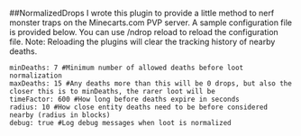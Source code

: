 ##NormalizedDrops
I wrote this plugin to provide a little method to nerf monster traps on the Minecarts.com PVP server. A sample configuration file is provided below. You can use /ndrop reload to reload the configuration file. Note: Reloading the plugins will clear the tracking history of nearby deaths.


    minDeaths: 7 #Minimum number of allowed deaths before loot normalization
    maxDeaths: 15 #Any deaths more than this will be 0 drops, but also the closer this is to minDeaths, the rarer loot will be
    timeFactor: 600 #How long before deaths expire in seconds
    radius: 10 #How close entity deaths need to be before considered nearby (radius in blocks)
    debug: true #Log debug messages when loot is normalized
